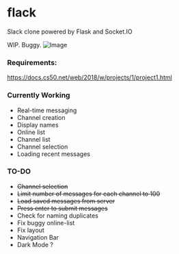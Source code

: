 # flack
Slack clone powered by Flask and Socket.IO

WIP. Buggy.
![Image](https://i.imgur.com/GsgvYjf.png)

### Requirements:  
https://docs.cs50.net/web/2018/w/projects/1/project1.html

### Currently Working
* Real-time messaging
* Channel creation
* Display names
* Online list
* Channel list
* Channel selection
* Loading recent messages

### TO-DO
* ~~Channel selection~~
* ~~Limit number of messages for each channel to 100~~
* ~~Load saved messages from server~~
* ~~Press enter to submit messages~~
* Check for naming duplicates
* Fix buggy online-list
* Fix layout
* Navigation Bar
* Dark Mode ?
